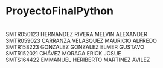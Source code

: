 # ProyectoFinalPython
<br>
SMTR050123 HERNANDEZ RIVERA MELVIN ALEXANDER 
<br>
SMTR059023 CARRANZA VELASQUEZ MAURICIO ALFREDO 
<br>
SMTR158223 GONZALEZ GONZALEZ ELMER GUSTAVO
<br>
SMTR152021 CHÁVEZ MORAGA ERICK JOSUE 
<br>
SMTS164422 EMMANUEL HERIBERTO MARTINEZ AVILEZ
<br>
